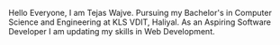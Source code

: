 Hello Everyone, I am Tejas Wajve. Pursuing my Bachelor's in Computer Science and Engineering at KLS VDIT, Haliyal. As an Aspiring Software Developer I am updating my skills in Web Development.  